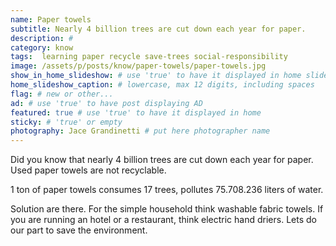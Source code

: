 ```yaml
---
name: Paper towels
subtitle: Nearly 4 billion trees are cut down each year for paper.
description: #
category: know
tags:  learning paper recycle save-trees social-responsibility
image: /assets/p/posts/know/paper-towels/paper-towels.jpg
show_in_home_slideshow: # use 'true' to have it displayed in home slideshow
home_slideshow_caption: # lowercase, max 12 digits, including spaces
flag: # new or other...
ad: # use 'true' to have post displaying AD
featured: true # use 'true' to have it displayed in home
sticky: # 'true' or empty
photography: Jace Grandinetti # put here photographer name
---
```

Did you know that nearly 4 billion trees are cut down each year for paper. Used paper towels are not recyclable.

1 ton of paper towels consumes 17 trees, pollutes 75.708.236 liters of water.

Solution are there. For the simple household think washable fabric towels. If you are running an hotel or a restaurant, think electric hand driers. Lets do our part to save the environment.
